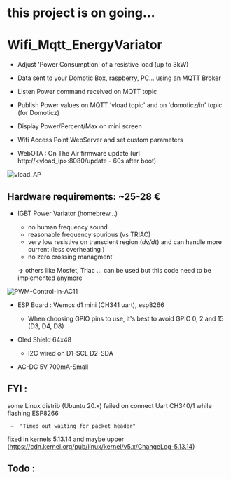 # **this project is on going...**

# Wifi_Mqtt_EnergyVariator
 * Adjust 'Power Consumption' of a resistive load (up to 3kW)
 * Data sent to your Domotic Box, raspberry, PC... using an MQTT Broker
 * Listen  Power command received on MQTT topic
 * Publish Power values on MQTT 'vload topic' and on 'domoticz/in' topic (for Domoticz)
 * Display Power/Percent/Max on mini screen    

 * Wifi Access Point WebServer and set custom parameters
 * WebOTA : On The Air firmware update (url http://<vload_ip>:8080/update - 60s after boot)

![vload_AP](https://user-images.githubusercontent.com/53934994/140624657-ae7fd28b-fc34-4558-865f-514c03860ca4.png)

## Hardware requirements:   ~25-28 €
 * IGBT Power Variator  (homebrew...)
    - no human frequency sound
    - reasonable frequency spurious (vs TRIAC)
    - very low resistive on transcient region (_dv/dt_) and can handle more current
      (less overheating )
    - no zero crossing managment

    **→** others like Mosfet, Triac ... can be used but this code need to be implemented anymore
    
![PWM-Control-in-AC11](https://user-images.githubusercontent.com/53934994/140613898-13044e00-b3ac-4ed6-af85-960940436992.jpg)

 * ESP Board : Wemos d1 mini (CH341 uart), esp8266
   - When choosing GPIO pins to use, it's best to avoid GPIO 0, 2 and 15 (D3, D4, D8)

* Oled Shield 64x48 
   - I2C wired on D1-SCL D2-SDA

* AC-DC 5V 700mA-Small

## FYI : 
some Linux distrib (Ubuntu 20.x) failed on connect Uart CH340/1 while flashing ESP8266

     →  "Timed out waiting for packet header"
fixed in kernels 5.13.14 and maybe upper 
(https://cdn.kernel.org/pub/linux/kernel/v5.x/ChangeLog-5.13.14)

## Todo :
